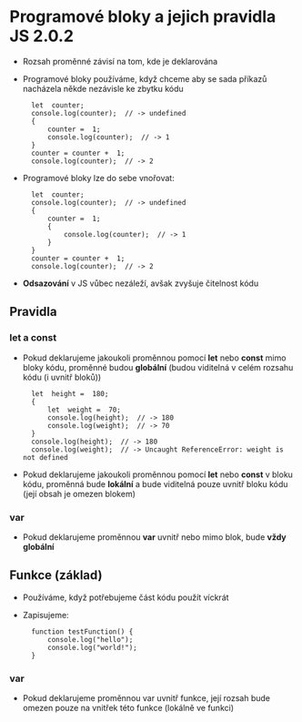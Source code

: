 # Programové bloky a jejich pravidla JS 2.0.2
* Rozsah proměnné závisí na tom, kde je deklarována 	
* Programové bloky používáme, když chceme aby se sada příkazů nacházela někde nezávisle ke zbytku kódu 
		
		let  counter;
		console.log(counter);  // -> undefined
		{
			counter =  1;
			console.log(counter);  // -> 1
		}
		counter = counter +  1;
		console.log(counter);  // -> 2

* Programové bloky lze do sebe vnořovat:

		let  counter;
		console.log(counter);  // -> undefined
		{
			counter =  1;
			{
				console.log(counter);  // -> 1
			}
		}
		counter = counter +  1;
		console.log(counter);  // -> 2

* **Odsazování** v JS vůbec nezáleží, avšak zvyšuje čitelnost kódu

## Pravidla

### let a const
* Pokud deklarujeme jakoukoli proměnnou pomocí **let** nebo **const** mimo bloky kódu, proměnné budou **globální** (budou viditelná v celém rozsahu kódu (i uvnitř bloků))

		let  height =  180;
		{
			let  weight =  70;
			console.log(height);  // -> 180
			console.log(weight);  // -> 70
		}
		console.log(height);  // -> 180
		console.log(weight);  // -> Uncaught ReferenceError: weight is not defined

*  Pokud deklarujeme jakoukoli proměnnou pomocí **let** nebo **const** v bloku kódu, proměnná bude **lokální** a bude viditelná pouze uvnitř bloku kódu (její obsah je omezen blokem)

### var
* Pokud deklarujeme proměnnou **var** uvnitř nebo mimo blok, bude **vždy globální**


## Funkce (základ)
* Používáme, když potřebujeme část kódu použít víckrát
* Zapisujeme: 

		function testFunction() {
			console.log("hello");
			console.log("world!");
		}

### var
* Pokud deklarujeme proměnnou var uvnitř funkce, její rozsah bude omezen pouze na vnitřek této funkce (lokálně ve funkci)
